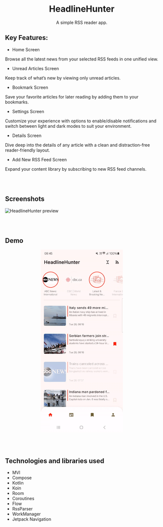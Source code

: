 <h1 align="center">HeadlineHunter</h1>

<p align="center">A simple RSS reader app.</p>


## Key Features:
- Home Screen
<p>Browse all the latest news from your selected RSS feeds in one unified view.</p>

- Unread Articles Screen
<p>Keep track of what’s new by viewing only unread articles.</p>

- Bookmark Screen
<p>Save your favorite articles for later reading by adding them to your bookmarks.</p>

- Settings Screen
<p>Customize your experience with options to enable/disable notifications and switch between light and dark modes to suit your environment.</p>

- Details Screen
<p>Dive deep into the details of any article with a clean and distraction-free reader-friendly layout.</p>

- Add New RSS Feed Screen
<p>Expand your content library by subscribing to new RSS feed channels.</p>

<br><br/>
## Screenshots
<img src="preview.png" alt="HeadlineHunter preview" />

<br><br/>
## Demo
<p align="center">
<img height="600" src="demo.gif" alt="HeadlineHunter demo" />
</p>


<br><br/>
## Technologies and libraries used
- MVI
- Compose
- Kotlin
- Koin
- Room
- Coroutines
- Flow
- RssParser
- WorkManager
- Jetpack Navigation

